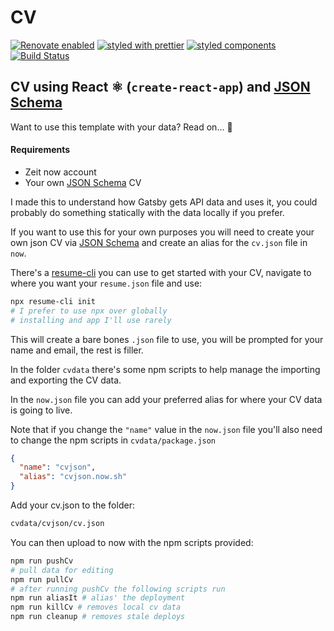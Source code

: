 # CV

[![Renovate enabled](https://img.shields.io/badge/renovate-enabled-brightgreen.svg)](https://renovatebot.com/)
[![styled with prettier](https://img.shields.io/badge/styled_with-prettier-ff69b4.svg)](https://github.com/prettier/prettier)
[![styled components](https://img.shields.io/badge/style-%F0%9F%92%85%20styled--components-orange.svg?colorB=daa357&colorA=db748e)](https://github.com/styled-components/styled-components)
[![Build Status](https://travis-ci.com/spences10/cv.svg?token=WDGHiW4Z8aNkuywpJ62W&branch=master)](https://travis-ci.com/spences10/cv)

## CV using React ⚛️ (`create-react-app`) and [JSON Schema]

Want to use this template with your data? Read on... 👀

#### Requirements

- Zeit now account
- Your own [JSON Schema] CV

I made this to understand how Gatsby gets API data and uses it, you
could probably do something statically with the data locally if you
prefer.

If you want to use this for your own purposes you will need to create
your own json CV via [JSON Schema] and create an alias for the
`cv.json` file in `now`.

There's a [resume-cli] you can use to get started with your CV,
navigate to where you want your `resume.json` file and use:

```sh
npx resume-cli init
# I prefer to use npx over globally
# installing and app I'll use rarely
```

This will create a bare bones `.json` file to use, you will be
prompted for your name and email, the rest is filler.

In the folder `cvdata` there's some npm scripts to help manage the
importing and exporting the CV data.

In the `now.json` file you can add your preferred alias for where your
CV data is going to live.

Note that if you change the `"name"` value in the `now.json` file
you'll also need to change the npm scripts in `cvdata/package.json`

```json
{
  "name": "cvjson",
  "alias": "cvjson.now.sh"
}
```

Add your cv.json to the folder:

```sh
cvdata/cvjson/cv.json
```

You can then upload to now with the npm scripts provided:

```sh
npm run pushCv
# pull data for editing
npm run pullCv
# after running pushCv the following scripts run
npm run aliasIt # alias' the deployment
npm run killCv # removes local cv data
npm run cleanup # removes stale deploys
```

<!-- Links -->

[json schema]: https://jsonresume.org/schema/
[resume-cli]: https://github.com/jsonresume/resume-cli
